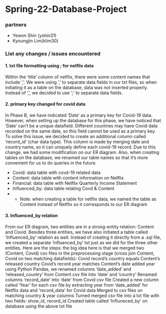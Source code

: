 # Spring-22-Database-Project


### partners 
- Yewon Shin (yshin31) 
- Kyoungjin Lim(klim30) 


### List any changes / issues encountered 
#### 1. txt file formatting using ; for netflix data
Within the ‘title’ column of netflix, there were some content names that include ‘,’. We were using ‘,’ to separate data fields in our txt files, so when initiating it as a table on the database, data was not inserted properly. Instead of ‘,’, we decided to use ‘;’ to separate data fields. 
#### 2. primary key changed for covid data 
In Phase B, we have indicated ‘Date’ as a primary key for Covid-19 data. However, when setting up the database for this phase, we have noticed that ‘Date’ can’t be a unique datafield. Different countries may have Covid data recorded on the same date, so this field cannot be used as a primary key. To solve this issue, we decided to create an additional column called ‘record_id’ (char data type). This column is made by merging date and country name, so it can uniquely define each covid-19 record. 
Due to this change, we had some modification on our ER diagram. Also, when creating tables on the database, we renamed our table names so that it’s more convenient for us to do queries in the future. 
- Covid: data table with covd-19 related data 
- Content: data table with content information on Netflix 
- Financial: data table with Netflix Quarterly Income Statement 
- Influenced_by: data table relating Covd & Content 
- * Note: when creating a table for netflix data, we named the table as Content instead of Netflix so it corresponds to our ER diagram

#### 3. Influenced_by relation 
From our ER diagram, two entities are in a strong-entity relation: Content and Covid. Besides three entities, we have also initiated a table called ‘Influenced_by’ relation as well. Instead of creating it directly from a .sql file, we created a separate ‘influenced_by’ txt just as we did for the three other entities. Here are the steps: 
the big idea here is that we merged two (Content, Covid) csv files in the preprocessing stage (cross join Content, Covid on two matching datafields): 
Covid record’s country equals Content’s released country 
Covid’s record year matches Content’s date added year 
using Python Pandas, we renamed columns ‘date_added’ and ‘released_country’ from Content csv file into ‘date’ and ‘country’ 
Renamed columns ‘record_date’ into ‘date’ from Covid csv file 
Created a new column called ‘Year’ for each csv file by extracting year from ‘date_added’ for Netflix data and ‘record_data’ for Covid data 
Merged to csv files on matching country & year columns 
Turned merged csv file into a txt file with two fields: show_id, record_id 
Created table called ‘Influneced_by’ on database using the above txt file
